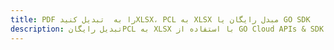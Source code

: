 ---title: PDF را به  تبدیل کنیدXLSX، PCL به XLSX مبدل رایگان یا GO SDKdescription: تبدیل رایگانPCL به XLSX با استفاده از GO Cloud APIs & SDK همچنین اسناد PDF را در Cloud ایجاد، ویرایش و رندر کنید.---